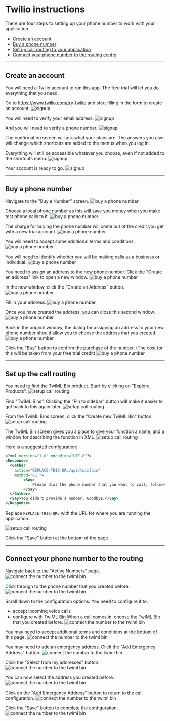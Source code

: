 # Twilio instructions

There are four steps to setting up your phone number to work with your application.

- [Create an account](#create-an-account)
- [Buy a phone number](#buy-a-phone-number)
- [Set up call routing to your application](#set-up-the-call-routing)
- [Connect your phone number to the routing config](#connect-your-phone-number-to-the-routing)

---

## Create an account

You will need a Twilio account to run this app. The free trial will let you do everything that you need.

Go to https://www.twilio.com/try-twilio and start filling in the form to create an account.
![signup](./screenshot-01.png)

You will need to verify your email address.
![signup](./screenshot-02.png)

And you will need to verify a phone number.
![signup](./screenshot-03.png)

The confirmation screen will ask what your plans are. The answers you give will change which shortcuts are added to the menus when you log in.

Everything will still be accessible whatever you choose, even if not added to the shortcuts menu.
![signup](./screenshot-04.png)

Your account is ready to go.
![signup](./screenshot-05.png)

---

## Buy a phone number
Navigate to the "Buy a Number" screen.
![buy a phone number](./screenshot-10.png)

Choose a local phone number as this will save you money when you make test phone calls to it.
![buy a phone number](./screenshot-11.png)

The charge for buying the phone number will come out of the credit you get with a new trial account.
![buy a phone number](./screenshot-12.png)

You will need to accept some additional terms and conditions.
![buy a phone number](./screenshot-13.png)

You will need to identify whether you will be making calls as a business or individual.
![buy a phone number](./screenshot-14.png)

You need to assign an address to the new phone number. Click the "Create an address" link to open a new window.
![buy a phone number](./screenshot-15.png)

In the new window, click the "Create an Address" button.
![buy a phone number](./screenshot-16.png)

Fill in your address.
![buy a phone number](./screenshot-17.png)

Once you have created the address, you can close this second window.
![buy a phone number](./screenshot-18.png)

Back in the original window, the dialog for assigning an address to your new phone number should allow you to choose the address that you created.
![buy a phone number](./screenshot-19.png)

Click the "Buy" button to confirm the purchase of the number. (The cost for this will be taken from your free trial credit)
![buy a phone number](./screenshot-20.png)

---

## Set up the call routing

You need to find the TwiML Bin product. Start by clicking on "Explore Products".
![setup call routing](./screenshot-30.png)

Find "TwiML Bins". Clicking the "Pin to sidebar" button will make it easier to get back to this again later.
![setup call routing](./screenshot-31.png)

From the TwiML Bins screen, click the "Create new TwiML Bin" button.
![setup call routing](./screenshot-32.png)

The TwiML Bin screen gives you a place to give your function a name, and a window for describing the function in XML.
![setup call routing](./screenshot-33.png)

Here is a suggested configuration:
```xml
<?xml version="1.0" encoding="UTF-8"?>
<Response>
  <Gather
    action="REPLACE-THIS-URL/api/twimlbin"
    method="GET">
        <Say>
			Please dial the phone number that you want to call, followed by pound
        </Say>
  </Gather>
  <Say>You didn't provide a number. Goodbye.</Say>
</Response>
```

Replace `REPLACE-THIS-URL` with the URL for where you are running the application.

![setup call routing](./screenshot-34.png)

Click the "Save" button at the bottom of the page.

---

## Connect your phone number to the routing

Navigate back to the "Active Numbers" page.
![connect the number to the twiml bin](./screenshot-40.png)

Click through to the phone number that you created before.
![connect the number to the twiml bin](./screenshot-41.png)

Scroll down to the configuration options.
You need to configure it to:
- accept incoming voice calls
- configure with TwiML Bin
When a call comes in, choose the TwiML Bin that you created before.
![connect the number to the twiml bin](./screenshot-42.png)

You may need to accept additional terms and conditions at the bottom of this page.
![connect the number to the twiml bin](./screenshot-43.png)

You may need to add an emergency address. Click the "Add Emergency Address" button.
![connect the number to the twiml bin](./screenshot-44.png)

Click the "Select from my addresses" button.
![connect the number to the twiml bin](./screenshot-45.png)

You can now select the address you created before.
![connect the number to the twiml bin](./screenshot-46.png)

Click on the "Add Emergency Address" button to return to the call configuration.
![connect the number to the twiml bin](./screenshot-47.png)

Click the "Save" button to complete the configuration.
![connect the number to the twiml bin](./screenshot-50.png)
